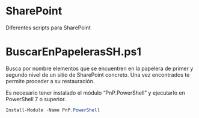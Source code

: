# SharePoint
Diferentes scripts para SharePoint

# BuscarEnPapelerasSH.ps1
Busca por nombre elementos que se encuentren en la papelera de primer y segundo nivel de un sitio de SharePoint concreto. Una vez encontrados te permite proceder a su restauración.

Es necesario tener instalado el módulo “PnP.PowerShell”  y ejecutarlo en PowerShell 7 o superior.
```powershell
Install-Module -Name PnP.PowerShell
```
